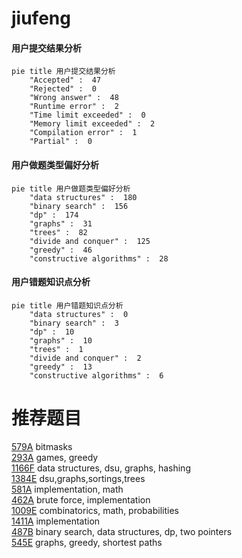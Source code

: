 # jiufeng

<!-- tabs:start -->



#### **用户提交结果分析**

```mermaid
pie title 用户提交结果分析
    "Accepted" :  47
    "Rejected" :  0
    "Wrong answer" :  48
    "Runtime error" :  2
    "Time limit exceeded" :  0
    "Memory limit exceeded" :  2
    "Compilation error" :  1
    "Partial" :  0
```

#### **用户做题类型偏好分析**

```mermaid
pie title 用户做题类型偏好分析
    "data structures" :  180
    "binary search" :  156
    "dp" :  174
    "graphs" :  31
    "trees" :  82
    "divide and conquer" :  125
    "greedy" :  46
    "constructive algorithms" :  28
```
#### **用户错题知识点分析**

```mermaid
pie title 用户错题知识点分析
    "data structures" :  0
    "binary search" :  3
    "dp" :  10
    "graphs" :  10
    "trees" :  1
    "divide and conquer" :  2
    "greedy" :  13
    "constructive algorithms" :  6
```



<!-- tabs:end -->
# 推荐题目
[579A](https://codeforces.com/contest/579/problem/A)		bitmasks		  
[293A](https://codeforces.com/contest/293/problem/A)		games,
                        greedy		  
[1166F](https://codeforces.com/contest/1166/problem/F)		data structures,
                        dsu,
                        graphs,
                        hashing		  
[1384E](https://codeforces.com/contest/1384/problem/E)		dsu,graphs,sortings,trees		  
[581A](https://codeforces.com/contest/581/problem/A)		implementation,
                        math		  
[462A](https://codeforces.com/contest/462/problem/A)		brute force,
                        implementation		  
[1009E](https://codeforces.com/contest/1009/problem/E)		combinatorics,
                        math,
                        probabilities		  
[1411A](https://codeforces.com/contest/1411/problem/A)		implementation		  
[487B](https://codeforces.com/contest/487/problem/B)		binary search,
                        data structures,
                        dp,
                        two pointers		  
[545E](https://codeforces.com/contest/545/problem/E)		graphs,
                        greedy,
                        shortest paths		  
